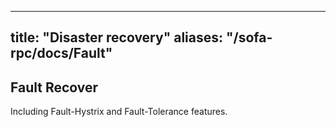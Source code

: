 
---

title: "Disaster recovery"
aliases: "/sofa-rpc/docs/Fault"
---

## Fault Recover

Including Fault-Hystrix and Fault-Tolerance features.

